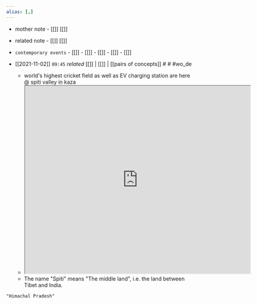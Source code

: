 ```yaml
---
alias: [,]
---
```

- mother note	- [[]] [[]]
- related note - [[]] [[]]
- `contemporary events`	- [[]]	- [[]]	- [[]]	- [[]]	- [[]]

- [[2021-11-02]]  `09:45` _related_ [[]] | [[]] | [[pairs of concepts]] # # #wo_de 
	- world's highest cricket field as well as EV charging station are here @ spiti valley in kaza
	- <iframe src="https://www.wikiwand.com/en/Spiti_Valley" width="600" height="500" ></iframe>
	- The name "Spiti" means "The middle land", i.e. the land between Tibet and India.

```query
"Himachal Pradesh"
```